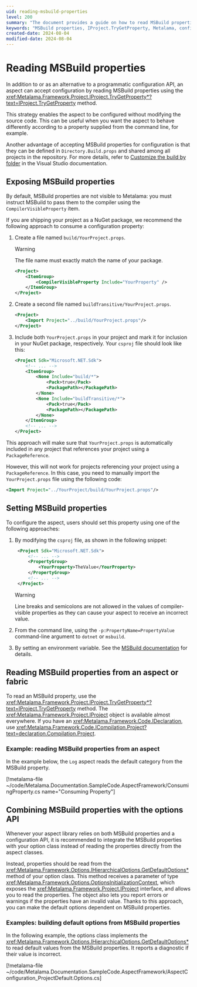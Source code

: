 ```yaml
---
uid: reading-msbuild-properties
level: 200
summary: "The document provides a guide on how to read MSBuild properties using the IProject.TryGetProperty method in Metalama. It explains how to expose, set, and read MSBuild properties, and how to combine them with the options API."
keywords: "MSBuild properties, IProject.TryGetProperty, Metalama, configuration, command line, Directory.Build.props, compiler, NuGet package, csproj file, options API"
created-date: 2024-08-04
modified-date: 2024-08-04
---
```


# Reading MSBuild properties

In addition to or as an alternative to a programmatic configuration API, an aspect can accept configuration by reading MSBuild properties using the <xref:Metalama.Framework.Project.IProject.TryGetProperty*?text=IProject.TryGetProperty> method.

This strategy enables the aspect to be configured without modifying the source code. This can be useful when you want the aspect to behave differently according to a property supplied from the command line, for example.

Another advantage of accepting MSBuild properties for configuration is that they can be defined in `Directory.Build.props` and shared among all projects in the repository. For more details, refer to [Customize the build by folder](https://learn.microsoft.com/en-us/visualstudio/msbuild/customize-by-directory) in the Visual Studio documentation.


## Exposing MSBuild properties

By default, MSBuild properties are not visible to Metalama: you must instruct MSBuild to pass them to the compiler using the `CompilerVisibleProperty` item.

If you are shipping your project as a NuGet package, we recommend the following approach to consume a configuration property:

1. Create a file named `build/YourProject.props`. 

    > [!WARNING]
    > The file name must exactly match the name of your package.

    ```xml
    <Project>
        <ItemGroup>
            <CompilerVisibleProperty Include="YourProperty" />
        </ItemGroup>
    </Project>
    ```

2. Create a second file named `buildTransitive/YourProject.props`. 

    ```xml
    <Project>
    	<Import Project="../build/YourProject.props"/>
    </Project>
    ```


2. Include both `YourProject.props` in your project and mark it for inclusion in your NuGet package, respectively. Your `csproj` file should look like this:

    ```xml
    <Project Sdk="Microsoft.NET.Sdk">
        <!-- ... -->
        <ItemGroup>
            <None Include="build/*">
                <Pack>true</Pack>
                <PackagePath></PackagePath>
            </None>
            <None Include="buildTransitive/*">
                <Pack>true</Pack>
                <PackagePath></PackagePath>
            </None>
        </ItemGroup>
        <!-- ... -->
    </Project>
    ```

This approach will make sure that `YourProject.props` is automatically included in any project that references your project using a `PackageReference`.

However, this will not work for projects referencing your project using a `PackageReference`. In this case, you need to manually import the `YourProject.props` file using the following code:

```xml
<Import Project="../YourProject/build/YourProject.props"/>
```

## Setting MSBuild properties

To configure the aspect, users should set this property using one of the following approaches:

1. By modifying the `csproj` file, as shown in the following snippet:

   ```xml
    <Project Sdk="Microsoft.NET.Sdk">
        <!-- ... -->
        <PropertyGroup>
            <YourProperty>TheValue</YourProperty>
        </PropertyGroup>
        <!-- ... -->
    </Project>
    ```

     > [!WARNING]
     > Line breaks and semicolons are not allowed in the values of compiler-visible properties as they can cause your aspect to receive an incorrect value.

    
2. From the command line, using the `-p:PropertyName=PropertyValue` command-line argument to `dotnet` or `msbuild`.

3. By setting an environment variable. See the [MSBuild documentation](https://learn.microsoft.com/en-us/visualstudio/msbuild/how-to-use-environment-variables-in-a-build) for details.


## Reading MSBuild properties from an aspect or fabric

To read an MSBuild property, use the <xref:Metalama.Framework.Project.IProject.TryGetProperty*?text=IProject.TryGetProperty> method. The <xref:Metalama.Framework.Project.IProject> object is available almost everywhere. If you have an <xref:Metalama.Framework.Code.IDeclaration>, use <xref:Metalama.Framework.Code.ICompilation.Project?text=declaration.Compilation.Project>.

### Example: reading MSBuild properties from an aspect

In the example below, the `Log` aspect reads the default category from the MSBuild property.

[!metalama-file ~/code/Metalama.Documentation.SampleCode.AspectFramework/ConsumingProperty.cs name="Consuming Property"]


## Combining MSBuild properties with the options API

Whenever your aspect library relies on both MSBuild properties and a configuration API, it is recommended to integrate the MSBuild properties with your option class instead of reading the properties directly from the aspect classes.

Instead, properties should be read from the <xref:Metalama.Framework.Options.IHierarchicalOptions.GetDefaultOptions*> method of your option class. This method receives a parameter of type <xref:Metalama.Framework.Options.OptionsInitializationContext>, which exposes the <xref:Metalama.Framework.Project.IProject> interface, and allows you to read the properties. The object also lets you report errors or warnings if the properties have an invalid value. Thanks to this approach, you can make the default options dependent on MSBuild properties.

### Examples: building default options from MSBuild properties

In the following example, the options class implements the <xref:Metalama.Framework.Options.IHierarchicalOptions.GetDefaultOptions*> to read default values from the MSBuild properties. It reports a diagnostic if their value is incorrect.

[!metalama-file ~/code/Metalama.Documentation.SampleCode.AspectFramework/AspectConfiguration_ProjectDefault.Options.cs]




